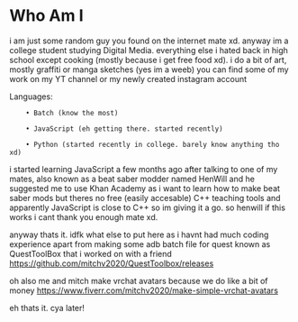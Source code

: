 # Who Am I

i am just some random guy you found on the internet mate xd. anyway im a college student studying Digital Media. everything else i hated back in high school except cooking (mostly because i get free food xd). i do a bit of art, mostly graffiti or manga sketches (yes im a weeb) you can find some of my work on my YT channel or my newly created instagram account

Languages:

        • Batch (know the most)

        • JavaScript (eh getting there. started recently)
        
        • Python (started recently in college. barely know anything tho xd)
       
       
i started learning JavaScript a few months ago after talking to one of my mates, also known as a beat saber modder named HenWill and he suggested me to use Khan Academy as i want to learn how to make beat saber mods but theres no free (easily accesable) C++ teaching tools and apparently JavaScript is close to C++ so im giving it a go. so henwill if this works i cant thank you enough mate xd.

anyway thats it. idfk what else to put here as i havnt had much coding experience apart from making some adb batch file for quest known as QuestToolBox that i worked on with a friend
https://github.com/mitchv2020/QuestToolbox/releases

oh also me and mitch make vrchat avatars because we do like a bit of money
https://www.fiverr.com/mitchv2020/make-simple-vrchat-avatars

eh thats it. cya later!
